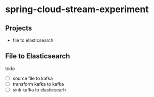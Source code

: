 # spring-cloud-stream-experiment

## Projects
- file to elasticsearch

## File to Elasticsearch
todo 
- [ ] source file to kafka
- [ ] transform kafka to kafka
- [ ] sink kafka to elasticsearh